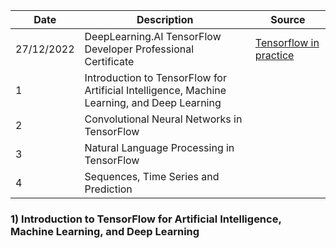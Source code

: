 |Date |Description| Source |
|---- |---------- | ------ |
|27/12/2022| DeepLearning.AI TensorFlow Developer Professional Certificate | [Tensorflow in practice](https://www.coursera.org/professional-certificates/tensorflow-in-practice) | 
| 1 | Introduction to TensorFlow for Artificial Intelligence, Machine Learning, and Deep Learning || 
| 2 | Convolutional Neural Networks in TensorFlow || 
| 3 | Natural Language Processing in TensorFlow || 
| 4 | Sequences, Time Series and Prediction || 

### 1) Introduction to TensorFlow for Artificial Intelligence, Machine Learning, and Deep Learning


